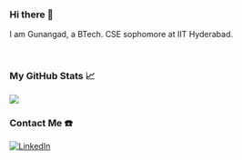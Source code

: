 ### Hi there 👋
I am Gunangad, a BTech. CSE sophomore at IIT Hyderabad.

<br/>


### My GitHub Stats 📈
<img src="https://github-readme-stats.vercel.app/api?username=angad11121&count_private=true&show_icons=true&theme=midnight-purple"/>

<br/>

### Contact Me ☎️
[![LinkedIn](https://img.shields.io/badge/-LinkedIn-0077B5?style=for-the-badge&logo=LinkedIn&logoColor=white)](https://www.linkedin.com/in/angad11121/)


<!--
**angad11121/angad11121** is a ✨ _special_ ✨ repository because its `README.md` (this file) appears on your GitHub profile.

Here are some ideas to get you started:

- 🔭 I’m currently working on ...
- 🌱 I’m currently learning ...
- 👯 I’m looking to collaborate on ...
- 🤔 I’m looking for help with ...
- 💬 Ask me about ...
- 📫 How to reach me: ...
- 😄 Pronouns: ...
- ⚡ Fun fact: ...
-->

